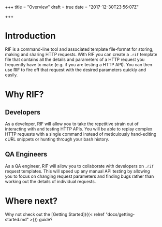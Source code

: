 +++
title = "Overview"
draft = true
date = "2017-12-30T23:56:07Z"

+++

# Introduction
RIF is a command-line tool and associated template file-format for storing,
making and sharing HTTP requests. With RIF you can create a `.rif` template file
that contains all the details and parameters of a HTTP request you frequently
have to make (e.g. if you are testing a HTTP API). You can then use RIF to
fire off that request with the desired parameters quickly and easily.

# Why RIF?
## Developers
As a developer, RIF will allow you to take the repetitive strain out of
interacting with and testing HTTP APIs.
You will be able to replay complex HTTP requests with a single command
instead of meticulously hand-editing cURL snippets or hunting through
your bash history.
## QA Engineers
As a QA engineer, RIF will allow you to collaborate with developers on `.rif`
request templates. This will speed up any manual API testing by allowing you
to focus on changing request parameters and finding bugs rather than working
out the details of individual requests.

# Where next?
Why not check out the 
[Getting Started]({{< relref "docs/getting-started.md" >}}) guide?
